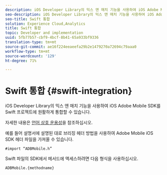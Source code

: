 ```yaml
---
description: iOS Developer Library의 믹스 앤 매치 기능을 사용하여 iOS Adobe Mobile SDK를 Swift 프로젝트에 원활하게 통합할 수 있습니다.
seo-description: iOS Developer Library의 믹스 앤 매치 기능을 사용하여 iOS Adobe Mobile SDK를 Swift 프로젝트에 원활하게 통합할 수 있습니다.
seo-title: Swift 통합
solution: Experience Cloud,Analytics
title: Swift 통합
topic: Developer and implementation
uuid: 5fb77b57-cbf9-4bcf-8b41-65a933bf9336
translation-type: tm+mt
source-git-commit: ae16f224eeaeefa29b2e1479270a72694c79aaa0
workflow-type: tm+mt
source-wordcount: '129'
ht-degree: 71%

---
```



# Swift 통합 {#swift-integration}

iOS Developer Library의 믹스 앤 매치 기능을 사용하여 iOS Adobe Mobile SDK를 Swift 프로젝트에 원활하게 통합할 수 있습니다.

자세한 내용은 [언어 상호 운용성](https://developer.apple.com/documentation/swift#2984801.html)을 참조하십시오.

예를 들어 설명서에 설명된 대로 브리징 헤더 방법을 사용하여 Adobe Mobile iOS SDK 헤더 파일을 가져올 수 있습니다.

```
#import “ADBMobile.h”
```

Swift 파일의 SDK에서 메서드에 액세스하려면 다음 형식을 사용하십시오.

```
ADBMobile.{methodname}
```

